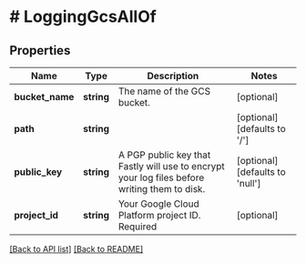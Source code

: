 # # LoggingGcsAllOf

## Properties

Name | Type | Description | Notes
------------ | ------------- | ------------- | -------------
**bucket_name** | **string** | The name of the GCS bucket. | [optional] 
**path** | **string** |  | [optional]  [defaults to '/']
**public_key** | **string** | A PGP public key that Fastly will use to encrypt your log files before writing them to disk. | [optional]  [defaults to 'null']
**project_id** | **string** | Your Google Cloud Platform project ID. Required | [optional] 


[[Back to API list]](../../README.md#endpoints) [[Back to README]](../../README.md)
